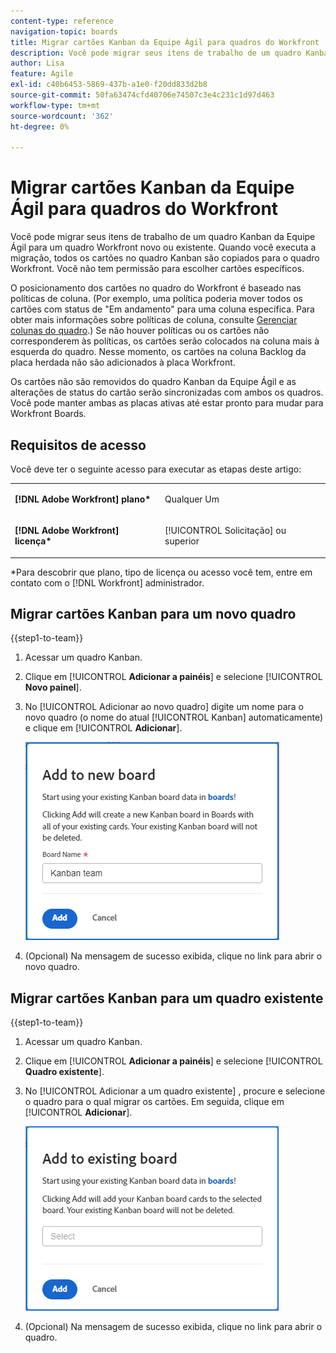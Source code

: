 ```yaml
---
content-type: reference
navigation-topic: boards
title: Migrar cartões Kanban da Equipe Ágil para quadros do Workfront
description: Você pode migrar seus itens de trabalho de um quadro Kanban da Equipe Ágil para um quadro Workfront novo ou existente.
author: Lisa
feature: Agile
exl-id: c40b6453-5869-437b-a1e0-f20dd833d2b8
source-git-commit: 50fa63474cfd40706e74507c3e4c231c1d97d463
workflow-type: tm+mt
source-wordcount: '362'
ht-degree: 0%

---
```


# Migrar cartões Kanban da Equipe Ágil para quadros do Workfront

Você pode migrar seus itens de trabalho de um quadro Kanban da Equipe Ágil para um quadro Workfront novo ou existente. Quando você executa a migração, todos os cartões no quadro Kanban são copiados para o quadro Workfront. Você não tem permissão para escolher cartões específicos.

O posicionamento dos cartões no quadro do Workfront é baseado nas políticas de coluna. (Por exemplo, uma política poderia mover todos os cartões com status de &quot;Em andamento&quot; para uma coluna específica. Para obter mais informações sobre políticas de coluna, consulte [Gerenciar colunas do quadro](/help/quicksilver/agile/get-started-with-boards/manage-board-columns.md).) Se não houver políticas ou os cartões não corresponderem às políticas, os cartões serão colocados na coluna mais à esquerda do quadro. Nesse momento, os cartões na coluna Backlog da placa herdada não são adicionados à placa Workfront.

Os cartões não são removidos do quadro Kanban da Equipe Ágil e as alterações de status do cartão serão sincronizadas com ambos os quadros. Você pode manter ambas as placas ativas até estar pronto para mudar para Workfront Boards.

## Requisitos de acesso

Você deve ter o seguinte acesso para executar as etapas deste artigo:

<table style="table-layout:auto">
 <col>
 </col>
 <col>
 </col>
 <tbody>
  <tr>
   <td role="rowheader"><strong>[!DNL Adobe Workfront] plano*</strong></td>
   <td> <p>Qualquer Um</p> </td>
  </tr>
  <tr>
   <td role="rowheader"><strong>[!DNL Adobe Workfront] licença*</strong></td>
   <td> <p>[!UICONTROL Solicitação] ou superior</p> </td>
  </tr>
 </tbody>
</table>

&#42;Para descobrir que plano, tipo de licença ou acesso você tem, entre em contato com o [!DNL Workfront] administrador.

## Migrar cartões Kanban para um novo quadro

{{step1-to-team}}

1. Acessar um quadro Kanban.
1. Clique em [!UICONTROL **Adicionar a painéis**] e selecione [!UICONTROL **Novo painel**].
1. No [!UICONTROL Adicionar ao novo quadro] digite um nome para o novo quadro (o nome do atual [!UICONTROL Kanban] automaticamente) e clique em [!UICONTROL **Adicionar**].

   ![Adicionar cartões Kanban ao novo quadro](assets/add-kanban-cards-to-new-board-dialog.png)

1. (Opcional) Na mensagem de sucesso exibida, clique no link para abrir o novo quadro.

## Migrar cartões Kanban para um quadro existente

{{step1-to-team}}

1. Acessar um quadro Kanban.
1. Clique em [!UICONTROL **Adicionar a painéis**] e selecione [!UICONTROL **Quadro existente**].
1. No [!UICONTROL Adicionar a um quadro existente] , procure e selecione o quadro para o qual migrar os cartões. Em seguida, clique em [!UICONTROL **Adicionar**].

   ![Adicionar cartões Kanban ao quadro existente](assets/add-kanban-cards-to-existing-board-dialog.png)

1. (Opcional) Na mensagem de sucesso exibida, clique no link para abrir o quadro.
